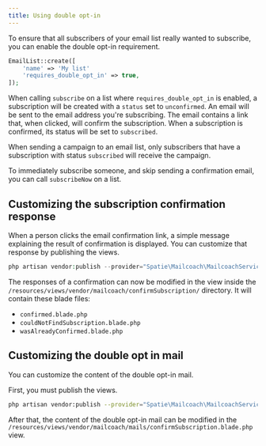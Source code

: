 ```yaml
---
title: Using double opt-in
---
```


To ensure that all subscribers of your email list really wanted to subscribe, you can enable the double opt-in requirement.

```php
EmailList::create([
    'name' => 'My list'
    'requires_double_opt_in' => true,
]);
```

When calling `subscribe` on a list where `requires_double_opt_in` is enabled, a subscription will be created with a `status` set to `unconfirmed`. An email will be sent to the email address you're subscribing. The email contains a link that, when clicked, will confirm the subscription. When a subscription is confirmed, its status will be set to `subscribed`.

When sending a campaign to an email list, only subscribers that have a subscription with status `subscribed` will receive the campaign.

To immediately subscribe someone, and skip sending a confirmation email, you can call `subscribeNow` on a list.

## Customizing the subscription confirmation response

When a person clicks the email confirmation link, a simple message explaining the result of confirmation is displayed. You can customize that response by publishing the views.

```php
php artisan vendor:publish --provider="Spatie\Mailcoach\MailcoachServiceProvider" --tag="views"
```

The responses of a confirmation can now be modified in the view inside the `/resources/views/vendor/mailcoach/confirmSubscription/` directory. It will contain these blade files:

- `confirmed.blade.php`
- `couldNotFindSubscription.blade.php`
- `wasAlreadyConfirmed.blade.php`

## Customizing the double opt in mail

You can customize the content of the double opt-in mail.

First, you must publish the views.

```bash
php artisan vendor:publish --provider="Spatie\Mailcoach\MailcoachServiceProvider" --tag="views"
```

After that, the content of the double opt-in mail can be modified in the `/resources/views/vendor/mailcoach/mails/confirmSubscription.blade.php` view.
